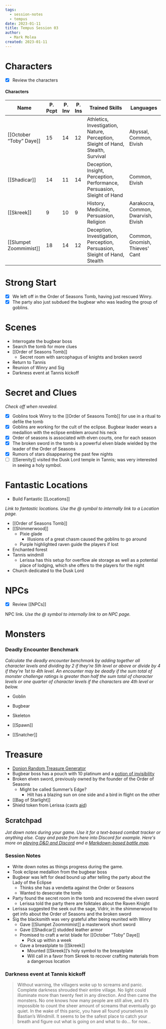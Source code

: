 ```yaml
---
tags:
  - session-notes
  - tempus
date: 2023-01-11
title: Tempus Session 03
author:
  - Mark Molea
created: 2023-01-11
---
```









# Characters

- [x] Review the characters

#### Characters

|Name|P. Pcpt|P. Inv|P. Ins|Trained Skills|Languages|
|---|---|---|---|---|---|
|[[October “Toby” Daye]]|15|14|12|Athletics, Investigation, Nature, Perception, Sleight of Hand, Stealth, Survival|Abyssal, Common, Elvish|
|[[Shadicar]]|14|11|14|Deception, Insight, Perception, Performance, Persuasion, Sleight of Hand|Common, Elvish|
|[[Skreek]]|9|10|9|History, Medicine, Persuasion, Religion|Aarakocra, Common, Dwarvish, Elvish|
|[[Slumpet Zoommimist]]|18|14|12|Deception, Investigation, Perception, Persuasion, Sleight of Hand, Stealth|Common, Gnomish, Thieves' Cant|

  
  

# Strong Start

  

- [x] We left off in the Order of Seasons Tomb, having just rescued Winry.
- [x] The party also just subdued the bugbear who was leading the group of goblins.

# Scenes

- Interrogate the bugbear boss
- Search the tomb for more clues
- [[Order of Seasons Tomb]]
    - Secret room with sarcophagus of knights and broken sword
- Return to Tannis
- Reunion of Winry and Sig
- Darkness event at Tannis kickoff

# Secret and Clues

_Check off when revealed._

- [x] Goblins took Winry to the [[Order of Seasons Tomb]] for use in a ritual to defile the tomb
- [x] Goblins are working for the cult of the eclipse. Bugbear leader wears a medallion with the eclipse emblem around his neck
- [x] Order of seasons is associated with elven courts, one for each season
- [x] The broken sword in the tomb is a powerful elven blade wielded by the leader of the Order of Seasons
- [x] Rumors of stars disappearing the past few nights
- [ ] [[Serenity]] visited the Dusk Lord temple in Tannis; was very interested in seeing a holy symbol.

# Fantastic Locations

- Build Fantastic [[Locations]]

_Link to fantastic locations. Use the @ symbol to internally link to a Location page._

- [[Order of Seasons Tomb]]
- [[Shimmerwood]]
    - Pixie glade
        - Illusions of a great chasm caused the goblins to go around
    - Purple highlighted raven guide the players if lost
- Enchanted forest
- Tannis windmill
    - Lerissa has this setup for overflow ale storage as well as a potential place of lodging, which she offers to the players for the night
- Church dedicated to the Dusk Lord

# NPCs

- [x] Review [[NPCs]]

NPC link. _Use the @ symbol to internally link to an NPC page._

# Monsters

  

### **Deadly Encounter Benchmark**

_Calculate the deadly encounter benchmark by adding together all character levels and dividing by 2 if they're 5th level or above or divide by 4 if they're 1st to 4th level. An encounter may be deadly if the sum total of monster challenge ratings is greater than half the sum total of character levels or one quarter of character levels if the characters are 4th level or below._

- Goblin
- Bugbear
- Skeleton

- [[Spawn]]
- [[Snatcher]]

# Treasure

- [Donjon Random Treasure Generator](https://donjon.bin.sh/5e/random/#type=treasure;treasure-cr=4;treasure-loot_type=treasure_hoard)
- Bugbear boss has a pouch with 10 platinum and a [potion of invisibility](https://www.dndbeyond.com/magic-items/4710-potion-of-invisibility)
- Broken elven sword, previously owned by the founder of the Order of Seasons
    - Might be called Summer’s Edge?
        - Hilt has a blazing sun on one side and a bird in flight on the other
- [[Bag of Starlight]]
- Shield token from Lerissa (casts [aid](https://www.dndbeyond.com/spells/aid))

## Scratchpad

_Jot down notes during your game. Use it for a text-based combat tracker or anything else. Copy and paste from here into Discord for example. Here's more on [playing D&D and Discord](https://slyflourish.com/playing_dnd_over_discord.html) and a [Markdown-based battle map](https://slyflourish.com/text-based_battle_maps.html)._

### Session Notes

- Write down notes as things progress during the game.
- Took eclipse medallion from the bugbear boss
- Bugbear was left for dead bound up after telling the party about the Lady of the Eclipse
    - Thinks she has a vendetta against the Order or Seasons
    - Wanted to desecrate the tomb
- Party found the secret room in the tomb and recovered the elven sword
    - Lerissa told the party there are folktales about the Raven Knight
- Lerissa suggested the seek out the sage, Vidrir, in the shimmerwood to get info about the Order of Seasons and the broken sword
- Sig the blacksmith was very grateful after being reunited with Winry
    - Gave [[Slumpet Zoommimist]] a masterwork short sword
    - Gave [[Shadicar]] studded leather armor
    - Promised to craft a wrist blade for [[October “Toby” Daye]]
        - Pick up within a week
    - Gave a breastplate to [[Skreek]]
        - Mounted [[Skreek]]’s holy symbol to the breastplate
        - Will call in a favor from Skreek to recover crafting materials from a dangerous location

### Darkness event at Tannis kickoff

> Without warning, the villagers woke up to screams and panic. Complete darkness shrouded their entire village. No light could illuminate more than twenty feet in any direction. And then came the monsters. No one knows how many people are still alive, and it’s impossible to count the sheer amount of screams that eventually go quiet. In the wake of this panic, you have all found yourselves in Bastian’s Windmill. It seems to be the safest place to catch your breath and figure out what is going on and what to do… for now…